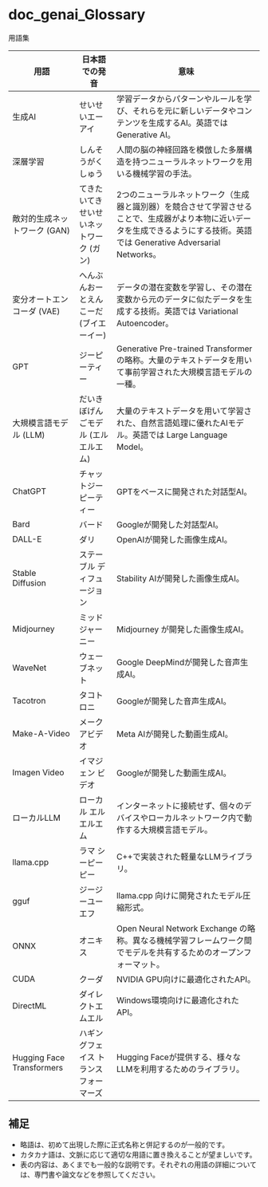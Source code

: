 

# doc_genai_Glossary
用語集


| 用語 | 日本語での発音 | 意味 |
|---|---|---|
| 生成AI | せいせいエーアイ | 学習データからパターンやルールを学び、それらを元に新しいデータやコンテンツを生成するAI。英語ではGenerative AI。 |
| 深層学習 | しんそうがくしゅう | 人間の脳の神経回路を模倣した多層構造を持つニューラルネットワークを用いる機械学習の手法。  |
| 敵対的生成ネットワーク (GAN) | てきたいてきせいせいネットワーク (ガン) |  2つのニューラルネットワーク（生成器と識別器）を競合させて学習させることで、生成器がより本物に近いデータを生成できるようにする技術。英語では Generative Adversarial Networks。 |
| 変分オートエンコーダ (VAE) | へんぶんおーとえんこーだ (ブイエーイー) | データの潜在変数を学習し、その潜在変数から元のデータに似たデータを生成する技術。英語では Variational Autoencoder。 |
| GPT | ジーピーティー | Generative Pre-trained Transformer の略称。大量のテキストデータを用いて事前学習された大規模言語モデルの一種。 |
| 大規模言語モデル (LLM) | だいきぼげんごモデル (エルエルエム) | 大量のテキストデータを用いて学習された、自然言語処理に優れたAIモデル。英語では Large Language Model。 | 
| ChatGPT | チャットジーピーティー | GPTをベースに開発された対話型AI。 |
| Bard | バード | Googleが開発した対話型AI。 |
| DALL-E | ダリ | OpenAIが開発した画像生成AI。 |
| Stable Diffusion | ステーブル ディフュージョン | Stability AIが開発した画像生成AI。 |
| Midjourney | ミッドジャーニー | Midjourney が開発した画像生成AI。 |
| WaveNet | ウェーブネット | Google DeepMindが開発した音声生成AI。 |
| Tacotron | タコトロニ | Googleが開発した音声生成AI。 |
| Make-A-Video | メークアビデオ | Meta AIが開発した動画生成AI。 |
| Imagen Video | イマジェン ビデオ | Googleが開発した動画生成AI。 |
| ローカルLLM | ローカル エルエルエム | インターネットに接続せず、個々のデバイスやローカルネットワーク内で動作する大規模言語モデル。 |
| llama.cpp | ラマ シーピーピー | C++で実装された軽量なLLMライブラリ。 |
| gguf | ジージーユーエフ | llama.cpp 向けに開発されたモデル圧縮形式。 |
| ONNX | オニキス | Open Neural Network Exchange の略称。異なる機械学習フレームワーク間でモデルを共有するためのオープンフォーマット。 |
| CUDA | クーダ | NVIDIA GPU向けに最適化されたAPI。 |
| DirectML | ダイレクトエムエル | Windows環境向けに最適化されたAPI。 |
| Hugging Face Transformers | ハギングフェイス トランスフォーマーズ | Hugging Faceが提供する、様々なLLMを利用するためのライブラリ。 | 

## 補足

* 略語は、初めて出現した際に正式名称と併記するのが一般的です。
* カタカナ語は、文脈に応じて適切な用語に置き換えることが望ましいです。
* 表の内容は、あくまでも一般的な説明です。それぞれの用語の詳細については、専門書や論文などを参照してください。




